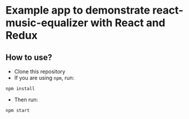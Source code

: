 # Example app to demonstrate react-music-equalizer with React and Redux

## How to use?
* Clone this repository
* If you are using `npm`, run:
```
npm install
```
* Then run:
```
npm start
